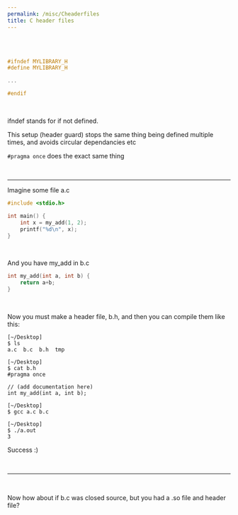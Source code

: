 ```yaml
---
permalink: /misc/Cheaderfiles
title: C header files
---
```


<br>


<br>

```c
#ifndef MYLIBRARY_H
#define MYLIBRARY_H

...

#endif
```

<br>

ifndef stands for if not defined. 

This setup (header guard) stops the same thing being defined multiple times, and avoids circular dependancies etc

`#pragma once` does the exact same thing

<br>

---

Imagine some file a.c

```c
#include <stdio.h>

int main() {
	int x = my_add(1, 2);
	printf("%d\n", x);
}
```

<br>

And you have my_add in b.c

```c
int my_add(int a, int b) {
	return a+b;
}
```

<br>

Now you must make a header file, b.h, and then you can compile them like this:

```
[~/Desktop] 
$ ls
a.c  b.c  b.h  tmp

[~/Desktop] 
$ cat b.h 
#pragma once

// (add documentation here)
int my_add(int a, int b);

[~/Desktop] 
$ gcc a.c b.c

[~/Desktop] 
$ ./a.out 
3
```

Success :)

<br>

---

<br>

Now how about if b.c was closed source, but you had a .so file and header file?
